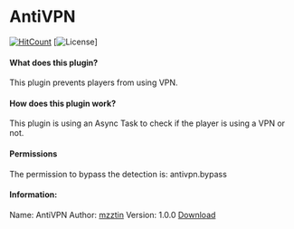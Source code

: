 # AntiVPN
[![HitCount](http://hits.dwyl.com/mzztin/AntiVPN.svg)](http://hits.dwyl.com/mzztin/AntiVPN)
[![License](https://img.shields.io/github/license/mzztin/AntiVPN.svg)]

#### What does this plugin?
This plugin prevents players from using VPN.

#### How does this plugin work?
This plugin is using an Async Task to check if the player is using a VPN or not.

#### Permissions
The permission to bypass the detection is:
antivpn.bypass

#### Information:
Name: AntiVPN
Author: [mzztin](https://github.com/mzztin)
Version: 1.0.0
[Download]()
